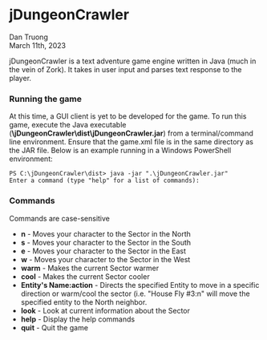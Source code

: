 # jDungeonCrawler
Dan Truong  
March 11th, 2023

jDungeonCrawler is a text adventure game engine written in Java (much in the vein of Zork). It takes in user input and parses text response to the player.

### Running the game

At this time, a GUI client is yet to be developed for the game. To run this
game, execute the Java executable (**\jDungeonCrawler\dist\jDungeonCrawler.jar**) from a terminal/command line environment. Ensure that the game.xml file is in the same directory as the JAR file.
Below is an example running in a Windows PowerShell environment:

```
PS C:\jDungeonCrawler\dist> java -jar ".\jDungeonCrawler.jar"
Enter a command (type "help" for a list of commands):
```

### Commands

Commands are case-sensitive

- **n** - Moves your character to the Sector in the North
- **s** - Moves your character to the Sector in the South
- **e** - Moves your character to the Sector in the East
- **w** - Moves your character to the Sector in the West
- **warm** - Makes the current Sector warmer
- **cool** - Makes the current Sector cooler
- **Entity's Name:action** - Directs the specified Entity to move in a specific direction or warm/cool the sector (i.e. "House Fly #3:n" will move the specified entity to the North neighbor.
- **look** - Look at current information about the Sector
- **help** - Display the help commands
- **quit** - Quit the game
